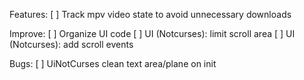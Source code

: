 Features:
[ ] Track mpv video state to avoid unnecessary downloads

Improve:
[ ] Organize UI code
[ ] UI (Notcurses): limit scroll area
[ ] UI (Notcurses): add scroll events

Bugs:
[ ] UiNotCurses clean text area/plane on init
